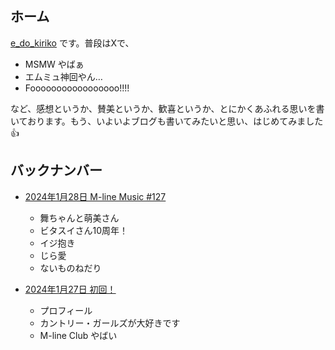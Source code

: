 ## ホーム

[e_do_kiriko](https://twitter.com/e_do_kiriko) です。普段はXで、

* MSMW やばぁ
* エムミュ神回やん…
* Fooooooooooooooooo!!!!

など、感想というか、賛美というか、歓喜というか、とにかくあふれる思いを書いております。もう、いよいよブログも書いてみたいと思い、はじめてみました👍

## バックナンバー

* [2024年1月28日 M-line Music #127](docs/20240128.md)
  * 舞ちゃんと萌美さん
  * ビタスイさん10周年！
  * イジ抱き
  * じら愛
  * ないものねだり

* [2024年1月27日 初回！](docs/20240127.md)
  * プロフィール
  * カントリー・ガールズが大好きです
  * M-line Club やばい 
